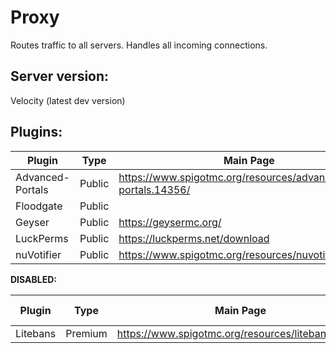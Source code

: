 # Proxy

Routes traffic to all servers. Handles all incoming connections.

## Server version:

Velocity (latest dev version)

## Plugins:

Plugin                      |   Type   |  Main Page  | Dev Build | Maintainer
--------------------------- | -------- | ----------- | --------- | -------------
Advanced-Portals            | Public   | https://www.spigotmc.org/resources/advanced-portals.14356/ | | NA
Floodgate                   | Public   | | https://github.com/GeyserMC/Floodgate/ | NA
Geyser                      | Public   | https://geysermc.org/ | | NA
LuckPerms                   | Public   | https://luckperms.net/download | | NA
nuVotifier                  | Public   | https://www.spigotmc.org/resources/nuvotifier.13449/ | | NA

**DISABLED:**

Plugin                      |   Type   |  Main Page  | Dev Build | Maintainer
--------------------------- | -------- | ----------- | --------- | -------------
Litebans                    | Premium  | https://www.spigotmc.org/resources/litebans.3715/ | | NA
